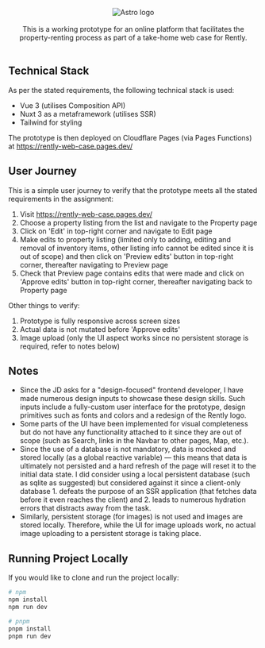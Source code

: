 <p align="center">
  <img src="https://rently-web-case.pages.dev/meta-image.jpg" alt="Astro logo">
  <br/><br/>
  This is a working prototype for an online platform that facilitates the property-renting process as part of a take-home web case for Rently.
  <br/><br/>
</p>

## Technical Stack

As per the stated requirements, the following technical stack is used:

- Vue 3 (utilises Composition API)
- Nuxt 3 as a metaframework (utilises SSR)
- Tailwind for styling

The prototype is then deployed on Cloudflare Pages (via Pages Functions) at https://rently-web-case.pages.dev/

## User Journey

This is a simple user journey to verify that the prototype meets all the stated requirements in the assignment:

1. Visit https://rently-web-case.pages.dev/
2. Choose a property listing from the list and navigate to the Property page
3. Click on 'Edit' in top-right corner and navigate to Edit page
4. Make edits to property listing (limited only to adding, editing and removal of inventory items, other listing info cannot be edited since it is out of scope) and then click on 'Preview edits' button in top-right corner, thereafter navigating to Preview page
5. Check that Preview page contains edits that were made and click on 'Approve edits' button in top-right corner, thereafter navigating back to Property page

Other things to verify:

1. Prototype is fully responsive across screen sizes
2. Actual data is not mutated before 'Approve edits'
3. Image upload (only the UI aspect works since no persistent storage is required, refer to notes below)

## Notes

- Since the JD asks for a "design-focused" frontend developer, I have made numerous design inputs to showcase these design skills. Such inputs include a fully-custom user interface for the prototype, design primitives such as fonts and colors and a redesign of the Rently logo.
- Some parts of the UI have been implemented for visual completeness but do not have any functionality attached to it since they are out of scope (such as Search, links in the Navbar to other pages, Map, etc.).
- Since the use of a database is not mandatory, data is mocked and stored locally (as a global reactive variable) — this means that data is ultimately not persisted and a hard refresh of the page will reset it to the initial data state. I did consider using a local persistent database (such as sqlite as suggested) but considered against it since a client-only database 1. defeats the purpose of an SSR application (that fetches data before it even reaches the client) and 2. leads to numerous hydration errors that distracts away from the task.
- Similarly, persistent storage (for images) is not used and images are stored locally. Therefore, while the UI for image uploads work, no actual image uploading to a persistent storage is taking place.

## Running Project Locally

If you would like to clone and run the project locally:

```bash
# npm
npm install
npm run dev

# pnpm
pnpm install
pnpm run dev
```
